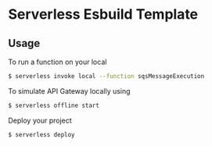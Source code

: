 # Serverless Esbuild Template
## Usage 
To run a function on your local

```bash
$ serverless invoke local --function sqsMessageExecution
```

To simulate API Gateway locally using 
```bash
$ serverless offline start
```

Deploy your project

```bash
$ serverless deploy
```
